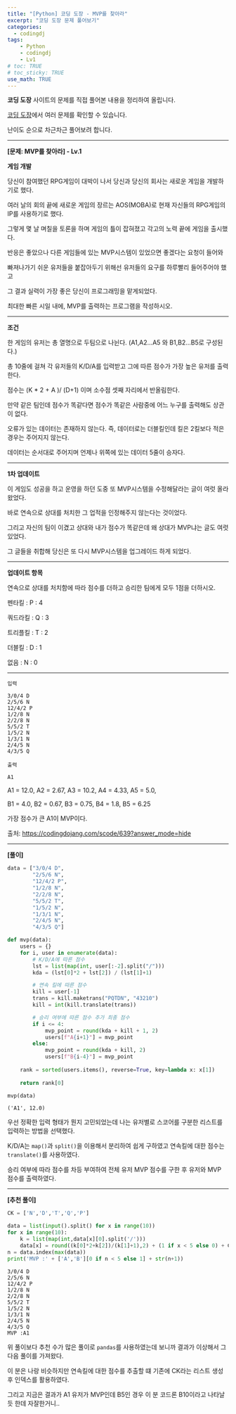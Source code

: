 ```yaml
---
title: "[Python] 코딩 도장 - MVP를 찾아라"
excerpt: "코딩 도장 문제 풀어보기"
categories: 
  - codingdj
tags: 
    - Python
    - codingdj
    - Lv1
# toc: TRUE
# toc_sticky: TRUE
use_math: TRUE
---
```


**코딩 도장** 사이트의 문제를 직접 풀어본 내용을 정리하여 올립니다.

[코딩 도장](https://codingdojang.com/)에서 여러 문제를 확인할 수 있습니다.

난이도 순으로 차근차근 풀어보려 합니다.

---

**[문제: MVP를 찾아라] - Lv.1**

**게임 개발**

당신이 참여했던 RPG게임이 대박이 나서 당신과 당신의 회사는 새로운 게임을 개발하기로 했다.

여러 날의 회의 끝에 새로운 게임의 장르는 AOS(MOBA)로 현재 자신들의 RPG게임의 IP를 사용하기로 했다.

그렇게 몇 날 며칠을 토론을 하며 게임의 틀이 잡혀졌고 각고의 노력 끝에 게임을 출시했다.

반응은 좋았으나 다른 게임들에 있는 MVP시스템이 있었으면 좋겠다는 요청이 들어와

빠져나가기 쉬운 유저들을 붙잡아두기 위해선 유저들의 요구를 하루빨리 들어주어야 했고

그 결과 실력이 가장 좋은 당신이 프로그래밍을 맡게되었다.

최대한 빠른 시일 내에, MVP를 출력하는 프로그램을 작성하시오.

---

**조건**

한 게임의 유저는 총 열명으로 두팀으로 나뉜다. (A1,A2...A5 와 B1,B2...B5로 구성된다.)

총 10줄에 걸쳐 각 유저들의 K/D/A를 입력받고 그에 따른 점수가 가장 높은 유저를 출력한다.

점수는 (K * 2 + A )/ (D+1) 이며 소수점 셋째 자리에서 반올림한다.

만약 같은 팀인데 점수가 똑같다면 점수가 똑같은 사람중에 어느 누구를 출력해도 상관이 없다.

오류가 있는 데이터는 존재하지 않는다. 즉, 데이터로는 더블킬인데 킬은 2킬보다 적은 경우는 주어지지 않는다.

데이터는 순서대로 주어지며 언제나 위쪽에 있는 데이터 5줄이 승자다.

---

**1차 업데이트**

이 게임도 성공을 하고 운영을 하던 도중 또 MVP시스템을 수정해달라는 글이 여럿 올라왔었다.

바로 연속으로 상대를 처치한 그 업적을 인정해주지 않는다는 것이었다.

그리고 자신의 팀이 이겼고 상대와 내가 점수가 똑같은데 왜 상대가 MVP냐는 글도 여럿 있었다.

그 글들을 취합해 당신은 또 다시 MVP시스템을 업그레이드 하게 되었다.

---

**업데이트 항목** 

연속으로 상대를 처치함에 따라 점수를 더하고 승리한 팀에게 모두 1점을 더하시오.

펜타킬 : P : 4

쿼드라킬 : Q : 3

트리플킬 : T : 2

더블킬 : D : 1

없음 : N : 0

---

```
입력

3/0/4 D
2/5/6 N
12/4/2 P
1/2/8 N
2/2/8 N
5/5/2 T
1/5/2 N
1/3/1 N
2/4/5 N
4/3/5 Q

출력

A1
```

A1 = 12.0, A2 = 2.67, A3 = 10.2, A4 = 4.33, A5 = 5.0,

B1 = 4.0, B2 = 0.67, B3 = 0.75, B4 = 1.8, B5 = 6.25

가장 점수가 큰 A1이 MVP이다.

출처: <https://codingdojang.com/scode/639?answer_mode=hide>

---

**[풀이]**


```python
data = ["3/0/4 D",
        "2/5/6 N",
        "12/4/2 P",
        "1/2/8 N",
        "2/2/8 N",
        "5/5/2 T",
        "1/5/2 N",
        "1/3/1 N",
        "2/4/5 N",
        "4/3/5 Q"]

def mvp(data):
    users = {}
    for i, user in enumerate(data):
        # K/D/A에 따른 점수
        lst = list(map(int, user[:-2].split("/")))
        kda = (lst[0]*2 + lst[2]) / (lst[1]+1)

        # 연속 킬에 따른 점수
        kill = user[-1]
        trans = kill.maketrans("PQTDN", "43210")
        kill = int(kill.translate(trans))

        # 승리 여부에 따른 점수 추가 최종 점수
        if i <= 4: 
            mvp_point = round(kda + kill + 1, 2)
            users[f"A{i+1}"] = mvp_point
        else: 
            mvp_point = round(kda + kill, 2)
            users[f"B{i-4}"] = mvp_point
            
    rank = sorted(users.items(), reverse=True, key=lambda x: x[1])
    
    return rank[0]

mvp(data)
```




    ('A1', 12.0)



우선 정확한 입력 형태가 뭔지 고민되었는데 나는 유저별로 스코어를 구분한 리스트를 입력하는 방법을 선택했다.

K/D/A는 `map()`과 `split()`을 이용해서 분리하여 쉽게 구하였고 연속킬에 대한 점수는 `translate()`를 사용하였다.

승리 여부에 따라 점수를 차등 부여하여 전체 유저 MVP 점수를 구한 후 유저와 MVP 점수를 출력하였다.

---

**[추천 풀이]**


```python
CK = ['N','D','T','Q','P']

data = list(input().split() for x in range(10))
for x in range(10):
    k = list(map(int,data[x][0].split('/')))
    data[x] = round((k[0]*2+k[2])/(k[1]+1),2) + (1 if x < 5 else 0) + CK.index(data[x][1])
n = data.index(max(data))
print('MVP :' + ['A','B'][0 if n < 5 else 1] + str(n+1))
```

    3/0/4 D
    2/5/6 N
    12/4/2 P
    1/2/8 N
    2/2/8 N
    5/5/2 T
    1/5/2 N
    1/3/1 N
    2/4/5 N
    4/3/5 Q
    MVP :A1
    

위 풀이보다 추천 수가 많은 풀이로 `pandas`를 사용하였는데 보니까 결과가 이상해서 그 다음 풀이를 가져왔다.

이 분은 나랑 비슷하지만 연속킬에 대한 점수를 추출할 떄 기존에 CK라는 리스트 생성 후 인덱스를 활용하였다.

그리고 지금은 결과가 A1 유저가 MVP인데 B5인 경우 이 분 코드론 B10이라고 나타날 듯 한데 자잘한거니..
